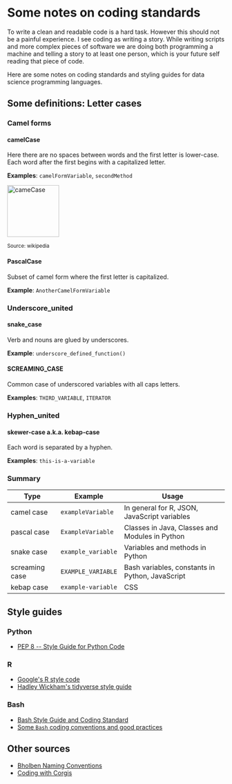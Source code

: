 # Some notes on coding standards

To write a clean and readable code is a hard task. However this should not be 
a painful experience. I see coding as writing a story. While writing scripts and 
more complex pieces of software we are doing both programming a 
machine and telling a story to at least one person, which is your future self reading that piece of code.     

Here are some notes on coding standards and styling guides for data science programming languages. 

## Some definitions: Letter cases

### Camel forms
#### camelCase  

Here there are no spaces between words and the first letter is lower-case.
Each word after the first begins with a capitalized letter.

**Examples**: `camelFormVariable`, `secondMethod`

<img src="https://upload.wikimedia.org/wikipedia/commons/c/c8/CamelCase_new.svg"  width="120" height="120" title="cameCase" alt ="cameCase">

<small>Source: wikipedia</small>

#### PascalCase

Subset of camel form where the first letter is capitalized. 

**Example**: `AnotherCamelFormVariable`

### Underscore_united
#### snake_case 
Verb and nouns are glued by underscores. 

**Example**: `underscore_defined_function()`

#### SCREAMING_CASE
Common case of underscored variables with all caps letters. 

**Examples**: `THIRD_VARIABLE`, `ITERATOR` 

### Hyphen_united

#### skewer-case a.k.a. kebap-case

Each word is separated by a hyphen.

**Examples**: `this-is-a-variable` 

### Summary

Type           | Example             | Usage                                                     |
---------------|---------------------|-----------------------------------------------------------|
camel case     | `exampleVariable`   | In general for R, JSON, JavaScript variables              | 
pascal case    | `ExampleVariable`   | Classes in Java, Classes and Modules in Python            |
snake case     | `example_variable`  | Variables and methods in Python                           |
screaming case | `EXAMPLE_VARIABLE`  | Bash variables, constants in Python, JavaScript           |
kebap case     | `example-variable`  | CSS                                                       |

## Style guides

### Python

- [PEP 8 -- Style Guide for Python Code](https://www.python.org/dev/peps/pep-0008/)

### R
- [Google's R style code](https://google.github.io/styleguide/Rguide.html)
- [Hadley Wickham's tidyverse style guide](https://style.tidyverse.org/)

### Bash 

- [Bash Style Guide and Coding Standard](https://lug.fh-swf.de/vim/vim-bash/StyleGuideShell.en.pdf)
- [Some `Bash` coding conventions and good practices](https://github.com/icy/bash-coding-style)

## Other sources
- [Bholben Naming Conventions](https://github.com/bholben/Naming-Conventions)
- [Coding with Corgis](https://medium.com/codewithcorgis/naming-conventions-with-corgis-8a567549c4bc)